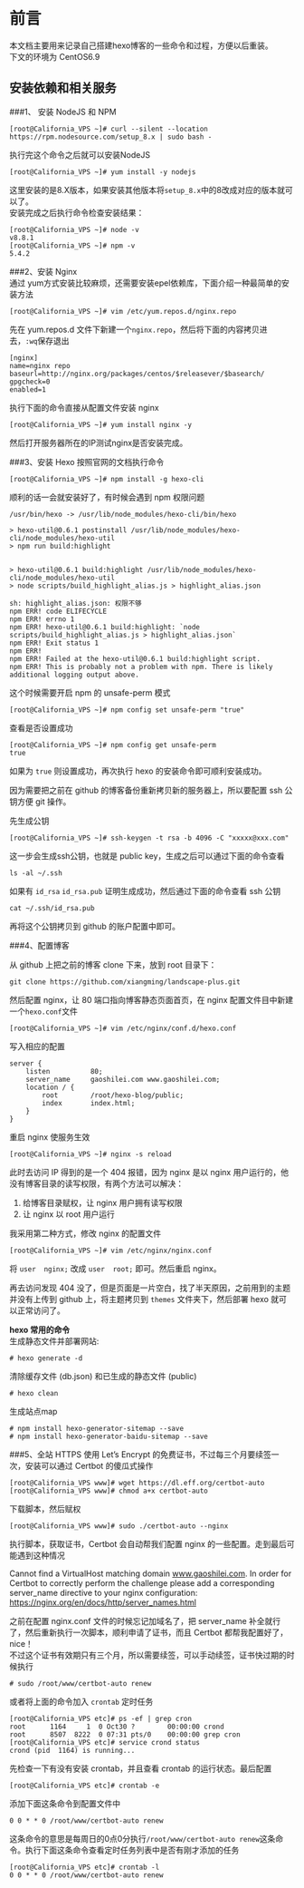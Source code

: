 # 前言
本文档主要用来记录自己搭建hexo博客的一些命令和过程，方便以后重装。  
下文的环境为 CentOS6.9  
## 安装依赖和相关服务  
###1、 安装 NodeJS 和 NPM

```shell
[root@California_VPS ~]# curl --silent --location https://rpm.nodesource.com/setup_8.x | sudo bash -
```  

执行完这个命令之后就可以安装NodeJS  

```shell  
[root@California_VPS ~]# yum install -y nodejs
```  

这里安装的是8.X版本，如果安装其他版本将`setup_8.x`中的8改成对应的版本就可以了。  
安装完成之后执行命令检查安装结果：  

```shell  
[root@California_VPS ~]# node -v
v8.8.1
[root@California_VPS ~]# npm -v
5.4.2
```  

###2、安装 Nginx  
通过 yum方式安装比较麻烦，还需要安装epel依赖库，下面介绍一种最简单的安装方法 

```shell  
[root@California_VPS ~]# vim /etc/yum.repos.d/nginx.repo 
``` 
先在 yum.repos.d 文件下新建一个`nginx.repo`，然后将下面的内容拷贝进去，`:wq`保存退出

```shell  
[nginx]
name=nginx repo
baseurl=http://nginx.org/packages/centos/$releasever/$basearch/
gpgcheck=0
enabled=1 
```  

执行下面的命令直接从配置文件安装 nginx

```shell  
[root@California_VPS ~]# yum install nginx -y
```  

然后打开服务器所在的IP测试nginx是否安装完成。


###3、安装 Hexo
按照官网的文档执行命令  

```shell  
[root@California_VPS ~]# npm install -g hexo-cli
```  

顺利的话一会就安装好了，有时候会遇到 npm 权限问题  

```shell  
/usr/bin/hexo -> /usr/lib/node_modules/hexo-cli/bin/hexo

> hexo-util@0.6.1 postinstall /usr/lib/node_modules/hexo-cli/node_modules/hexo-util
> npm run build:highlight


> hexo-util@0.6.1 build:highlight /usr/lib/node_modules/hexo-cli/node_modules/hexo-util
> node scripts/build_highlight_alias.js > highlight_alias.json

sh: highlight_alias.json: 权限不够
npm ERR! code ELIFECYCLE
npm ERR! errno 1
npm ERR! hexo-util@0.6.1 build:highlight: `node scripts/build_highlight_alias.js > highlight_alias.json`
npm ERR! Exit status 1
npm ERR! 
npm ERR! Failed at the hexo-util@0.6.1 build:highlight script.
npm ERR! This is probably not a problem with npm. There is likely additional logging output above.  
```  

这个时候需要开启 npm 的 unsafe-perm 模式  

```shell  
[root@California_VPS ~]# npm config set unsafe-perm "true"  
```  

查看是否设置成功  

```shell  
[root@California_VPS ~]# npm config get unsafe-perm
true
```  

如果为 `true` 则设置成功，再次执行 hexo 的安装命令即可顺利安装成功。  

因为需要把之前在 github 的博客备份重新拷贝新的服务器上，所以要配置 ssh 公钥方便 git 操作。

先生成公钥

```shell 
[root@California_VPS ~]# ssh-keygen -t rsa -b 4096 -C "xxxxx@xxx.com"  
```  

这一步会生成ssh公钥，也就是 public key，生成之后可以通过下面的命令查看  

```shell  
ls -al ~/.ssh
```  

如果有 `id_rsa` `id_rsa.pub` 证明生成成功，然后通过下面的命令查看 ssh 公钥

```shell  
cat ~/.ssh/id_rsa.pub
```  
再将这个公钥拷贝到 github 的账户配置中即可。   

###4、配置博客  

从 github 上把之前的博客 clone 下来，放到 root 目录下：  

```shell  
git clone https://github.com/xiangming/landscape-plus.git  
``` 

然后配置 nginx，让 80 端口指向博客静态页面首页，在 nginx 配置文件目中新建一个`hexo.conf`文件 

```shell  
[root@California_VPS ~]# vim /etc/nginx/conf.d/hexo.conf  
```  

写入相应的配置  

```shell  
server {
    listen          80;
    server_name     gaoshilei.com www.gaoshilei.com;
    location / {
        root        /root/hexo-blog/public;
        index       index.html;
    }
}
```  

重启 nginx 使服务生效  

```shell  
[root@California_VPS ~]# nginx -s reload
```  

此时去访问 IP 得到的是一个 404 报错，因为 nginx 是以 nginx 用户运行的，他没有博客目录的读写权限，有两个方法可以解决：  
1. 给博客目录赋权，让 nginx 用户拥有读写权限
2. 让 nginx 以 root 用户运行 

我采用第二种方式，修改 nginx 的配置文件  

```shell  
[root@California_VPS ~]# vim /etc/nginx/nginx.conf  
```  

将 `user  nginx;` 改成 `user  root;` 即可。然后重启 nginx。  

再去访问发现 404 没了，但是页面是一片空白，找了半天原因，之前用到的主题并没有上传到 github 上，将主题拷贝到 `themes` 文件夹下，然后部署 hexo 就可以正常访问了。  

**hexo 常用的命令**  
生成静态文件并部署网站:

```  
# hexo generate -d
```  

清除缓存文件 (db.json) 和已生成的静态文件 (public)  

```  
# hexo clean  
```  

生成站点map  

```  
# npm install hexo-generator-sitemap --save
# npm install hexo-generator-baidu-sitemap --save  
```  

###5、全站 HTTPS 
使用 Let’s Encrypt 的免费证书，不过每三个月要续签一次，安装可以通过 Certbot 的傻瓜式操作  

```shell  
[root@California_VPS www]# wget https://dl.eff.org/certbot-auto
[root@California_VPS www]# chmod a+x certbot-auto  
``` 
下载脚本，然后赋权  

```shell  
[root@California_VPS www]# sudo ./certbot-auto --nginx
```  

执行脚本，获取证书，Certbot 会自动帮我们配置 nginx 的一些配置。走到最后可能遇到这种情况  

>  
Cannot find a VirtualHost matching domain www.gaoshilei.com. In order for Certbot to correctly perform the challenge please add a corresponding server_name directive to your nginx configuration: https://nginx.org/en/docs/http/server_names.html

之前在配置 nginx.conf 文件的时候忘记加域名了，把 server_name 补全就行了，然后重新执行一次脚本，顺利申请了证书，而且 Certbot 都帮我配置好了，nice！  
不过这个证书有效期只有三个月，所以需要续签，可以手动续签，证书快过期的时候执行  

```shell  
# sudo /root/www/certbot-auto renew
```

或者将上面的命令加入 `crontab` 定时任务  

```shell  
[root@California_VPS etc]# ps -ef | grep cron
root      1164     1  0 Oct30 ?        00:00:00 crond
root      8507  8222  0 07:31 pts/0    00:00:00 grep cron  
[root@California_VPS etc]# service crond status
crond (pid  1164) is running...
```  

先检查一下有没有安装 crontab，并且查看 crontab 的运行状态。最后配置  

```shell  
[root@California_VPS etc]# crontab -e
```

添加下面这条命令到配置文件中

```shell  
0 0 * * 0 /root/www/certbot-auto renew  
```

这条命令的意思是每周日的0点0分执行`/root/www/certbot-auto renew`这条命令。执行下面这条命令查看定时任务列表中是否有刚才添加的任务

```shell  
[root@California_VPS etc]# crontab -l 
0 0 * * 0 /root/www/certbot-auto renew
```











